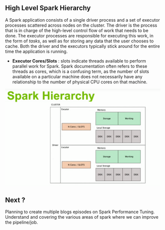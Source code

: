 ## High Level Spark Hierarchy

A Spark application consists of a single driver process and a set of executor processes scattered across nodes on the cluster. The driver is the process that is in charge of the high-level control flow of work that needs to be done. The executor processes are responsible for executing this work, in the form of  _tasks_, as well as for storing any data that the user chooses to cache. Both the driver and the executors typically stick around for the entire time the application is running.

 - **Executor Cores/Slots** : slots indicate threads available to perform parallel work for Spark. Spark documentation often refers to these threads as cores, which is a confusing term, as the number of slots available on a particular machine does not necessarily have any relationship to the number of physical CPU cores on that machine.

![Spark](https://github.com/gurditsingh/blog/blob/gh-pages/_screenshots/spark_hierarchy.png?raw=true)



## Next ?

Planning to create multiple blogs episodes on Spark Performance Tuning. Understand and covering the various areas of spark where we can improve the pipeline/job.

<!--stackedit_data:
eyJoaXN0b3J5IjpbLTE5OTk5NTY4OTAsMjA4NDgzNTQ4NywtMT
QxNDgwODY4NiwtNzM2NDkwMjMzLC0xNzg2NjM3MjI5LDMyOTU4
ODM1NiwyMDQ3NjU0NDQsLTU4NTQyMzY4MCwyODI5NjQ4OTAsLT
EzMDY2MzUyNTgsLTUxNzA3MDYyNSwtMTg1MjY1NDEwOSwtMTc4
MTUyMzA1Miw4MTk0MTY1NDYsLTEyMTM3NzkzMDQsLTExNzc4OT
gyMDAsLTE1OTI3NzY4MzksLTEzMzQyNzM1NTAsLTYwMTIzMjgw
NCwtOTYwMjcyMDE2XX0=
-->